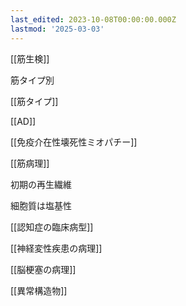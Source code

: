 ```yaml
---
last_edited: 2023-10-08T00:00:00.000Z
lastmod: '2025-03-03'
---
```





[[筋生検]]

筋タイプ別

[[筋タイプ]]

[[AD]]

[[免疫介在性壊死性ミオパチー]]

  

[[筋病理]]

初期の再生繊維

細胞質は塩基性

  

[[認知症の臨床病型]]

[[神経変性疾患の病理]]

[[脳梗塞の病理]]

  

[[異常構造物]]
